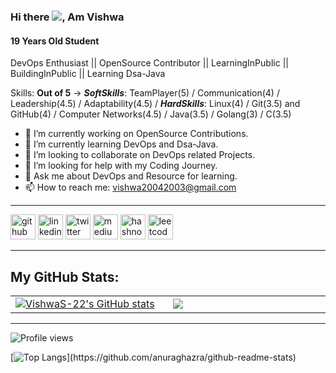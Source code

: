 ### Hi there ![](https://user-images.githubusercontent.com/18350557/176309783-0785949b-9127-417c-8b55-ab5a4333674e.gif), Am Vishwa
#### 19 Years Old Student
DevOps Enthusiast || OpenSource Contributor || LearningInPublic || BuildingInPublic || Learning Dsa-Java

Skills: **Out of 5** -> ***SoftSkills***: TeamPlayer(5)  / Communication(4) / Leadership(4.5) / Adaptability(4.5)  / ***HardSkills***: Linux(4) / Git(3.5) and GitHub(4) / Computer Networks(4.5)  / Java(3.5) / Golang(3) / C(3.5)

- 🔭 I’m currently working on OpenSource Contributions. 
- 🌱 I’m currently learning DevOps and Dsa-Java. 
- 👯 I’m looking to collaborate on DevOps related Projects. 
- 🤔 I’m looking for help with my Coding Journey. 
- 💬 Ask me about DevOps and Resource for learning. 
- 📫 How to reach me: vishwa20042003@gmail.com 

---

[<img src='https://cdn.jsdelivr.net/npm/simple-icons@3.0.1/icons/github.svg' alt='github' height='40'>](https://github.com/VishwaS-22)  [<img src='https://cdn.jsdelivr.net/npm/simple-icons@3.0.1/icons/linkedin.svg' alt='linkedin' height='40'>](https://www.linkedin.com/in/vishwa-s/)  [<img src='https://cdn.jsdelivr.net/npm/simple-icons@3.0.1/icons/twitter.svg' alt='twitter' height='40'>](https://twitter.com/@Vishwask_22)  [<img src='https://cdn.jsdelivr.net/npm/simple-icons@3.0.1/icons/medium.svg' alt='medium' height='40'>](https://medium.com/@Vishwa22)  [<img src='https://cdn.jsdelivr.net/npm/simple-icons@3.0.1/icons/hashnode.svg' alt='hashnode' height='40'>](https://hashnode.com/@Vishwa22)  [<img src='https://cdn.jsdelivr.net/npm/simple-icons@3.0.1/icons/leetcode.svg' alt='leetcode' height='40'>](https://leetcode.com/s_vishwa/) 

---
## My GitHub Stats:

<table>
<tr>
<td width="45%">
<a href="http://www.github.com/VishwaS-22"><img src="https://github-readme-stats.vercel.app/api?username=VishwaS-22&show_icons=true&hide=&count_private=true&title_color=0891b2&text_color=ffffff&icon_color=0891b2&bg_color=1c1917&hide_border=true&show_icons=true" alt="VishwaS-22's GitHub stats" /></a> 

</td>
<td width="45%">
 <a href="http://www.github.com/VishwaS-22"><img src="https://github-readme-streak-stats.herokuapp.com/?user=VishwaS-22&stroke=ffffff&background=1c1917&ring=0891b2&fire=0891b2&currStreakNum=ffffff&currStreakLabel=0891b2&sideNums=ffffff&sideLabels=ffffff&dates=ffffff&hide_border=true" /></a>
 
</table>
</div>
</td>
</tr>

---
![Profile views](https://gpvc.arturio.dev/VishwaS-22)    

[![Top Langs](https://github-readme-stats.vercel.app/api/top-langs/?username=VishwaS-22&show_icons=true&hide=&count_private=true&title_color=0891b2&text_color=ffffff&icon_color=0891b2&bg_color=1c1917&hide_border=true&show_icons=true")](https://github.com/anuraghazra/github-readme-stats)

